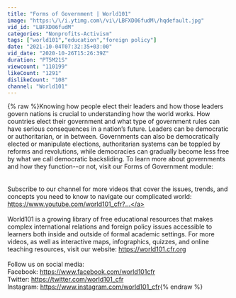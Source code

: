 ```yaml
---
title: "Forms of Government | World101"
image: "https:\/\/i.ytimg.com\/vi\/LBFXD06fudM\/hqdefault.jpg"
vid_id: "LBFXD06fudM"
categories: "Nonprofits-Activism"
tags: ["world101","education","foreign policy"]
date: "2021-10-04T07:32:35+03:00"
vid_date: "2020-10-26T15:26:39Z"
duration: "PT5M21S"
viewcount: "110199"
likeCount: "1291"
dislikeCount: "108"
channel: "World101"
---
```

{% raw %}Knowing how people elect their leaders and how those leaders govern nations is crucial to understanding how the world works. How countries elect their government and what type of government rules can have serious consequences in a nation’s future. Leaders can be democratic or authoritarian, or in between. Governments can also be democratically elected or manipulate elections, authoritarian systems can be toppled by reforms and revolutions, while democracies can gradually become less free by what we call democratic backsliding. To learn more about governments and how they function--or not,  visit our Forms of Government module:<br /><br /><br />Subscribe to our channel for more videos that cover the issues, trends, and concepts you need to know to navigate our complicated world: <a rel="nofollow" target="blank" href="https://www.youtube.com/world101_cfr?...">https://www.youtube.com/world101_cfr?...</a><br /><br />World101 is a growing library of free educational resources that makes complex international relations and foreign policy issues accessible to learners both inside and outside of formal academic settings. For more videos, as well as interactive maps, infographics, quizzes, and online teaching resources, visit our website: <a rel="nofollow" target="blank" href="https://world101.cfr.org">https://world101.cfr.org</a><br /><br />Follow us on social media:<br />Facebook: <a rel="nofollow" target="blank" href="https://www.facebook.com/world101cfr">https://www.facebook.com/world101cfr</a><br />Twitter: <a rel="nofollow" target="blank" href="https://twitter.com/world101_cfr">https://twitter.com/world101_cfr</a><br />Instagram: <a rel="nofollow" target="blank" href="https://www.instagram.com/world101_cfr">https://www.instagram.com/world101_cfr</a>{% endraw %}
